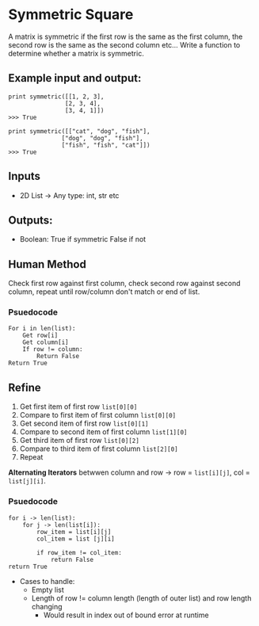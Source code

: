 # Symmetric Square
A matrix  is symmetric if the first row is the same as the first column, the second row is the same as the second column etc…
Write a function to determine whether a matrix is symmetric.

## Example input and output:
```
print symmetric([[1, 2, 3],
                [2, 3, 4],
                [3, 4, 1]])
>>> True

print symmetric([["cat", "dog", "fish"],
               ["dog", "dog", "fish"],
               ["fish", "fish", "cat"]])
>>> True
```

## Inputs
* 2D List -> Any type: int, str etc

## Outputs:
* Boolean: True if symmetric False if not

## Human Method
Check first row against first column, check second row against second column, repeat until row/column don't match or end of list.

### Psuedocode
```
For i in len(list):
    Get row[i]
    Get column[i]
    If row != column:
        Return False
Return True
```
## Refine
1. Get first item of first row `list[0][0]`
2. Compare to first item of first column `list[0][0]`
3. Get second item of first row `list[0][1]`
4. Compare to second item of first column `list[1][0]`
5. Get third item of first row `list[0][2]`
6. Compare to third item of first column `list[2][0]`
7. Repeat

**Alternating Iterators** betwwen column and row -> row = `list[i][j]`, col = `list[j][i]`.

### Psuedocode
```
for i -> len(list):
	for j -> len(list[i]):
        row_item = list[i][j]
        col_item = list [j][i]

        if row_item != col_item:
            return False
return True
```
* Cases to handle:
    * Empty list
    * Length of row != column length (length of outer list) and row length changing
        * Would result in index out of bound error at runtime
     